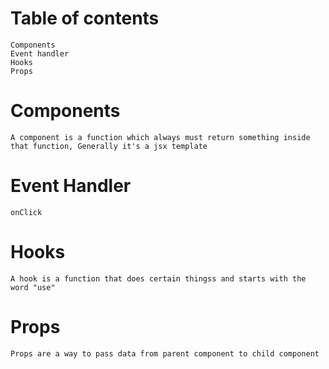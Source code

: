 # Table of contents
```
Components
Event handler
Hooks
Props
```

# Components
```
A component is a function which always must return something inside that function, Generally it's a jsx template
```
# Event Handler
```
onClick
```

# Hooks
```
A hook is a function that does certain thingss and starts with the word "use"
```
# Props
```
Props are a way to pass data from parent component to child component
```
